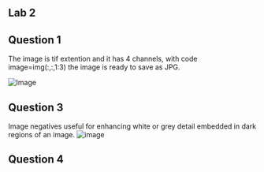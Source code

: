 ## Lab 2


## Question 1

The image is tif extention and it has 4 channels, with code image=img(:,:,1:3) the image is ready to save as JPG. 

![Image](Image/imagesd.jpg)

## Question 3 

Image negatives useful for enhancing white or grey detail embedded in dark regions of an image.
![image](Image/histogram.jpg)


## Question 4 



